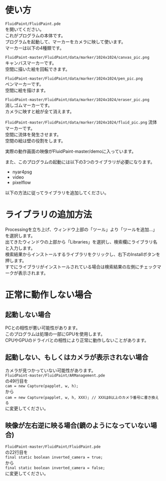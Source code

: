 # 使い方
`FluidPaint/FluidPaint.pde`  
を開いてください。  
これがプログラムの本体です。  
プログラムを起動して、マーカーをカメラに映して使います。  
マーカーは以下の4種類です。  
  
`FluidPaint-master/FluidPaint/data/marker/1024x1024/canvas_pic.png`  
キャンバスマーカーです。  
空間に描いた絵を回転できます。  
  
`FluidPaint-master/FluidPaint/data/marker/1024x1024/pen_pic.png`  
ペンマーカーです。  
空間に絵を描けます。  
  
`FluidPaint-master/FluidPaint/data/marker/1024x1024/eraser_pic.png`  
消しゴムマーカーです。  
カメラに映すと絵が全て消えます。  
  
`FluidPaint-master/FluidPaint/data/marker/1024x1024/fluid_pic.png`
流体マーカーです。  
空間に流体を発生させます。  
空間の絵は壁の役割をします。  
  
実際の動作画面の映像がFluidPaint-master/demoに入っています。  
  
また、このプログラムの起動には以下の3つのライブラリが必要になります。  

- nyar4psg
- video
- pixelflow

以下の方法に従ってライブラリを追加してください。  

# ライブラリの追加方法
Processingを立ち上げ、ウィンドウ上部の「ツール」より「ツールを追加...」を選択します。  
出てきたウィンドウの上部から「Libraries」を選択し、検索欄にライブラリ名と入力します。  
検索結果からインストールするライブラリをクリックし、右下のInstallボタンを押します。  
すでにライブラリがインストールされている場合は検索結果の左側にチェックマークが表示されます。  

# 正常に動作しない場合
## 起動しない場合
PCとの相性が悪い可能性があります。  
このプログラムは処理の一部にGPUを使用します。  
CPUやGPUのドライバとの相性により正常に動作しないことがあります。  

## 起動しない、もしくはカメラが表示されない場合
カメラが見つかっていない可能性があります。  
`FluidPaint-master/FluidPaint/ARManagement.pde`  
の49行目を  
`cam = new Capture(papplet, w, h);`  
から  
`cam = new Capture(papplet, w, h, XXX); // XXXは0以上のカメラ番号に書き換える`  
に変更してください。  

## 映像が左右逆に映る場合(鏡のようになっていない場合)
`FluidPaint-master/FluidPaint/FluidPaint.pde`  
の22行目を  
`final static boolean inverted_camera = true;`  
から  
`final static boolean inverted_camera = false;`  
に変更してください。  
